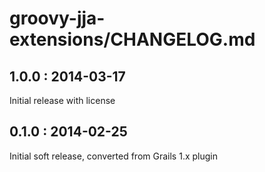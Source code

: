 # groovy-jja-extensions/CHANGELOG.md

## 1.0.0 : 2014-03-17

Initial release with license

## 0.1.0 : 2014-02-25

Initial soft release, converted from Grails 1.x plugin
